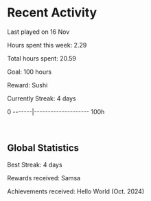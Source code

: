 # Recent Activity
Last played on 16 Nov  

Hours spent this week: 2.29  

Total hours spent: 20.59  

Goal: 100 hours  

Reward: Sushi  

Currently Streak: 4 days 

0 -------|-------------------- 100h  
<br><br>

## Global Statistics
Best Streak: 4 days

Rewards received: Samsa

Achievements received: Hello World (Oct. 2024)
